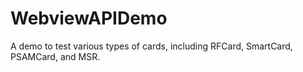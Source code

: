 # WebviewAPIDemo

A demo to test various types of cards, including RFCard, SmartCard, PSAMCard, and MSR.
